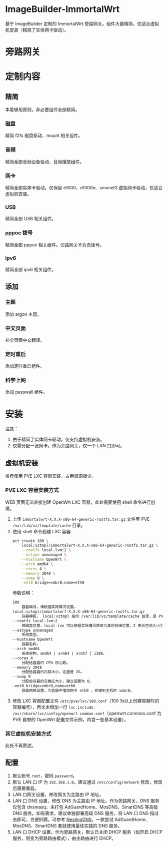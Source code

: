 # ImageBuilder-ImmortalWrt
基于 ImageBuilder 定制的 ImmortalWrt 旁路网关。组件大量精简，仅适合虚拟机安装（精简了实体网卡驱动）。

# 旁路网关


# 定制内容
## 精简
本着够用原则，非必要组件全部精简。
### 磁盘
精简 f2fs 磁盘驱动、mount 相关组件。
### 音频
精简全部音频设备驱动、音频播放组件。
### 网卡
精简全部实体卡驱动。仅保留 e1000、e1000e、vmxnet3 虚拟网卡驱动，仅适合虚拟机安装。
### USB
精简全部 USB 相关组件。
### pppoe 拨号
精简全部 pppoe 相关组件。旁路网关不负责拨号。
### ipv6
精简全部 ipv6 相关组件。

## 添加
### 主题
添加 argon 主题。
### 中文页面
补全页面中文翻译。
### 定时重启
添加定时重启组件。
### 科学上网
添加 passwall 组件。

# 安装
注意：
1. 由于精简了实体网卡驱动，仅支持虚拟机安装。
2. 仅需分配一张网卡。作为旁路网关，仅一个 LAN 口即可。

## 虚拟机安装
推荐使用 PVE LXC 容器安装，占用资源极少。  
### PVE LXC 容器安装方式
WEB 页面无法直接创建 OpenWrt LXC 容器，此处需要使用 shell 命令进行创建。
1. 上传 `immortalwrt-X.X.X-x86-64-generic-rootfs.tar.gz` 文件至 PVE `/var/lib/vz/template/cache` 目录。
2. 使用 shell 命令创建 LXC 容器
    ```bash
    pct create 100 \
        local:vztmpl/immortalwrt-X.X.X-x86-64-generic-rootfs.tar.gz \
        --rootfs local-lvm:2 \
        --ostype unmanaged \
        --hostname OpenWrt \
        --arch amd64 \
        --cores 4 \
        --memory 2048 \
        --swap 0 \
        -net0 bridge=vmbr0,name=eth0
    ```
    参数说明：
    ```bash
    100		
        容器编号，请根据实际情况设置。
    local:vztmpl/immortalwrt-X.X.X-x86-64-generic-rootfs.tar.gz	
        容器模板， local:vztmpl 指向 /var/lib/vz/template/cache 目录，是 PVE 默认 CT 模板存放目录。immortalwrt-X.X.X-x86-64-generic-rootfs.tar.gz 为待安装文件。
    --rootfs local-lvm:2
        根磁盘位置，local-lvm 可以根据实际情况修改为其他存储位置，2 表示空间大小为 2G。
    --ostype unmanaged
        系统类型。
    --hostname OpenWrt
        容器名称。
    --arch amd64
        系统架构，amd64 | arm64 | armhf | i386。
    --cores 4
        分配给容器的 CPU 核心数。
    --memory 2048
        分配给容器的内存大小，这里是 2G。
    --swap 0
        分配给容器的交换区大小，建议设置为 0。
    -net0 bridge=vmbr0,name=eth0
        容器网络设置，为容器中增加网卡 eth0 ，桥接到主机的 vmbr0。
    ```
3. 修改 LXC 容器配置文件 `/etc/pve/lxc/100.conf`（100 为以上创建容器时的容器编号），再文末增加一行 `lxc.include: /usr/share/lxc/config/openwrt.common.conf`（openwrt.common.conf 为 PVE 自带的 OpenWrt 配置文件示例，内含一些基本设置）。

### 其它虚拟机安装方式
此处不再赘述。

## 配置
1. 默认账号 `root`，密码 `password`。
2. 默认 LAN 口 IP 为 `192.168.1.6`。建议通过 `/etc/config/network` 修改，修改后需要重启。
3. LAN 口网关设置，修改网关为主路由 IP 地址。
4. LAN 口 DNS 设置，修改 DNS 为主路由 IP 地址。作为旁路网关，DNS 服务仅包含 dnsmasq，未打包 AdGuardHome、MosDNS、SmartDNS 等高级 DNS 服务。如有需求，建议单独部署高级 DNS 服务，将 LAN 口 DNS 指过去即可，方便折腾。可参考 [NestingDNS](https://github.com/217heidai/NestingDNS)，一款尝试 AdGuardHome、MosDNS、SmartDNS 套娃使用最佳实践的 DNS 服务。
5. LAN 口 DHCP 设置，作为旁路网关，默认已关闭 DHCP 服务（如开启 DHCP 服务，则变为旁路路由模式），由主路由进行 DHCP。